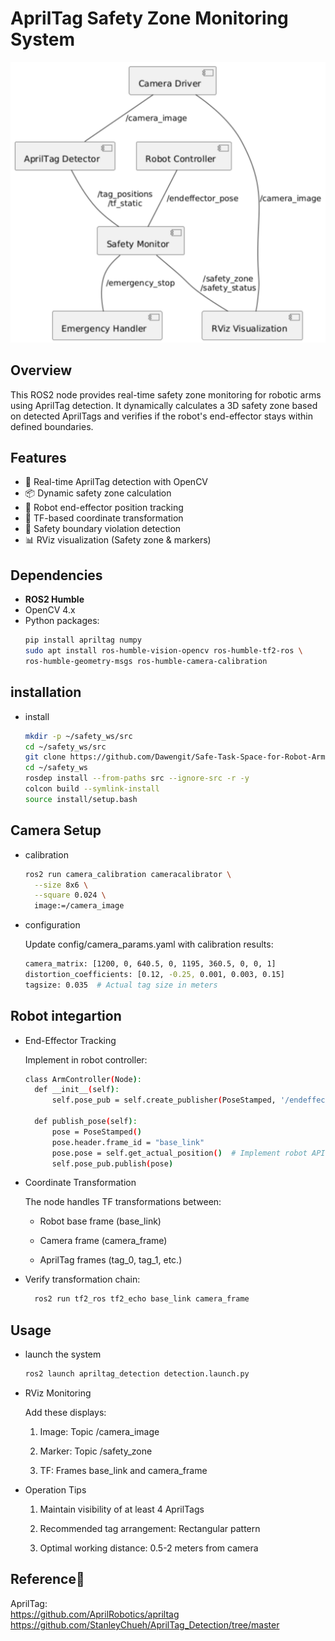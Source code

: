 # AprilTag Safety Zone Monitoring System

![System Architecture](system_overview.png) <!-- Replace with actual diagram -->

## Overview
This ROS2 node provides real-time safety zone monitoring for robotic arms using AprilTag detection. It dynamically calculates a 3D safety zone based on detected AprilTags and verifies if the robot's end-effector stays within defined boundaries.

## Features
- 🎯 Real-time AprilTag detection with OpenCV
- 📦 Dynamic safety zone calculation
- 🤖 Robot end-effector position tracking
- 🔄 TF-based coordinate transformation
- 🚨 Safety boundary violation detection
- 📊 RViz visualization (Safety zone & markers)

## Dependencies
- **ROS2 Humble**
- OpenCV 4.x
- Python packages:
  ```bash
  pip install apriltag numpy
  sudo apt install ros-humble-vision-opencv ros-humble-tf2-ros \
  ros-humble-geometry-msgs ros-humble-camera-calibration

## installation
- install
  ```bash
  mkdir -p ~/safety_ws/src
  cd ~/safety_ws/src
  git clone https://github.com/Dawengit/Safe-Task-Space-for-Robot-Arm.git
  cd ~/safety_ws
  rosdep install --from-paths src --ignore-src -r -y
  colcon build --symlink-install
  source install/setup.bash
  

## Camera Setup
- calibration
  ```bash
  ros2 run camera_calibration cameracalibrator \
    --size 8x6 \
    --square 0.024 \
    image:=/camera_image
- configuration  

  Update config/camera_params.yaml with calibration results:
  ```bash
  camera_matrix: [1200, 0, 640.5, 0, 1195, 360.5, 0, 0, 1]
  distortion_coefficients: [0.12, -0.25, 0.001, 0.003, 0.15]
  tagsize: 0.035  # Actual tag size in meters

## Robot integartion
- End-Effector Tracking  

  Implement in robot controller:
  ```bash
  class ArmController(Node):
    def __init__(self):
        self.pose_pub = self.create_publisher(PoseStamped, '/endeffector_pose', 10)
    
    def publish_pose(self):
        pose = PoseStamped()
        pose.header.frame_id = "base_link"
        pose.pose = self.get_actual_position()  # Implement robot API call
        self.pose_pub.publish(pose)

- Coordinate Transformation  

  The node handles TF transformations between:

    - Robot base frame (base_link)

    - Camera frame (camera_frame)

    - AprilTag frames (tag_0, tag_1, etc.)

- Verify transformation chain:
    ```bash
      ros2 run tf2_ros tf2_echo base_link camera_frame
## Usage
- launch the system
  ```bash
  ros2 launch apriltag_detection detection.launch.py 
- RViz Monitoring

  Add these displays:

    1. Image: Topic /camera_image

    2. Marker: Topic /safety_zone

    3. TF: Frames base_link and camera_frame

- Operation Tips  

    1. Maintain visibility of at least 4 AprilTags

    2. Recommended tag arrangement: Rectangular pattern

    3. Optimal working distance: 0.5-2 meters from camera


## Reference📌
AprilTag:  
https://github.com/AprilRobotics/apriltag
https://github.com/StanleyChueh/AprilTag_Detection/tree/master


